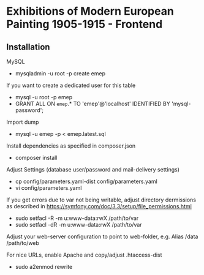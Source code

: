 Exhibitions of Modern European Painting 1905-1915 - Frontend
============================================================

Installation
------------
MySQL

- mysqladmin -u root -p create emep

If you want to create a dedicated user for this table
- mysql -u root -p emep
- GRANT ALL ON `emep`.* TO 'emep'@'localhost' IDENTIFIED BY 'mysql-password';

Import dump
- mysql -u emep -p < emep.latest.sql

Install dependencies as specified in composer.json
- composer install

Adjust Settings (database user/password and mail-delivery settings)
- cp config/parameters.yaml-dist config/parameters.yaml
- vi config/parameters.yaml


If you get errors due to var not being writable, adjust directory dermissions as
described in https://symfony.com/doc/3.3/setup/file_permissions.html
- sudo setfacl -R -m u:www-data:rwX /path/to/var
- sudo setfacl -dR -m u:www-data:rwX /path/to/var

Adjust your web-server configuration to point to web-folder, e.g.
    Alias /data /path/to/web

For nice URLs, enable Apache and copy/adjust .htaccess-dist
- sudo a2enmod rewrite
